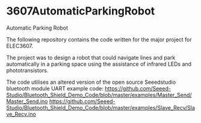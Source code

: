 # 3607AutomaticParkingRobot
Automatic Parking Robot

The following repository contains the code written for the major project for ELEC3607.

The project was to design a robot that could navigate lines and park automatically in a parking space using the assistance of infrared LEDs and phototransistors.

The code utilises an altered version of the open source Seeedstudio bluetooth module UART example code:
https://github.com/Seeed-Studio/Bluetooth_Shield_Demo_Code/blob/master/examples/Master_Send/Master_Send.ino
https://github.com/Seeed-Studio/Bluetooth_Shield_Demo_Code/blob/master/examples/Slave_Recv/Slave_Recv.ino

